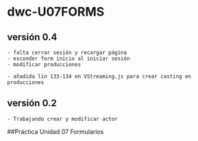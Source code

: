 # dwc-U07FORMS
## versión 0.4
    - falta cerrar sesión y recargar página
    - esconder form inicio al iniciar sesión
    - modificar producciones

    - añadida lin 133-134 en VStreaming.js para crear casting en producciones
## versión 0.2
    - Trabajando crear y modificar actor
##Práctica Unidad 07 Formularios
